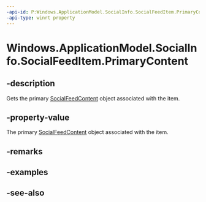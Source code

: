 ----api-id: P:Windows.ApplicationModel.SocialInfo.SocialFeedItem.PrimaryContent
-api-type: winrt property
---<!-- Property syntaxpublic Windows.ApplicationModel.SocialInfo.SocialFeedContent PrimaryContent { get; }--># Windows.ApplicationModel.SocialInfo.SocialFeedItem.PrimaryContent## -descriptionGets the primary [SocialFeedContent](socialfeedcontent.md) object associated with the item.## -property-valueThe primary [SocialFeedContent](socialfeedcontent.md) object associated with the item.## -remarks## -examples## -see-also